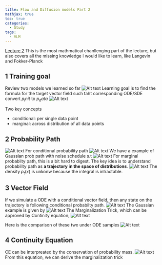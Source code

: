 ```yaml
---
title: Flow and Diffusion models Part 2
mathjax: true
toc: true
categories:
  - Study
tags:
  - VLM
---
```


[Lecture 2](https://www.youtube.com/watch?v=VDnM5D6wXio&t)
This is the most mathmatical chanllenging part of the lecture, but also covers all the missing knowledge I would like to learn, like Langevin and Fokker-Planck

## 1 Training goal
Review two models we learned so far
![Alt text](/code23/assets/images/2025/25-08-26-diffusion_files/2models.png)
Learning goal is to find the formula for the target vector field such taht corresponding ODE/SDE convert $p_init$ to $p_data$
![Alt text](/code23/assets/images/2025/25-08-21-diffusion_files/traininggoal.png)

Two key concepts
- conditional: per single data point
- marginal: across distribution of all data points

## 2 Probability Path
![Alt text](/code23/assets/images/2025/25-08-21-diffusion_files/probpath.png)
For conditional probability path
![Alt text](/code23/assets/images/2025/25-08-21-diffusion_files/cpp.png)
We have a example of Gaussian prob path with noise schedule s.t
![Alt text](/code23/assets/images/2025/25-08-21-diffusion_files/gpp.png)
For marginal probablity path, this is a bit hard to digest. The key idea is to understand probability path as **a trajectory in the space of distributions**. 
![Alt text](/code23/assets/images/2025/25-08-21-diffusion_files/mpp.png)
The density $p_t(x)$ is unkonw because the integral is intractable.

## 3 Vector Field
If we simulate a ODE with a conditional vector field, then any state on the trajectory is following conditional probabilty path. 
![Alt text](/code23/assets/images/2025/25-08-21-diffusion_files/cvf.png)
The Gaussian example is given by 
![Alt text](/code23/assets/images/2025/25-08-21-diffusion_files/gvf.png)
The Marginalization Trick, which can be approved by Continity equation, 
![Alt text](/code23/assets/images/2025/25-08-21-diffusion_files/mvf.png)

Here is the comparison of these two under ODE samples
![Alt text](/code23/assets/images/2025/25-08-21-diffusion_files/odesamples.png)

## 4 Continuity Equation
CE can be interpreated by the conservation of probability mass. 
![Alt text](/code23/assets/images/2025/25-08-21-diffusion_files/ce.png)
From this equation, we can derive the marginalization trick